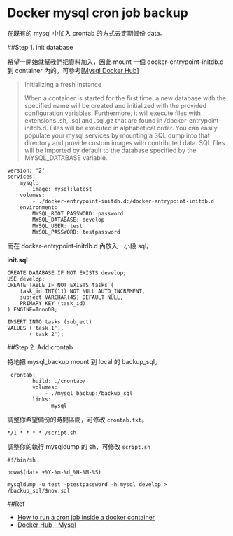 # Docker mysql cron job backup

在既有的 mysql 中加入 crontab 的方式去定期備份 data。


##Step 1. init database

希望一開始就幫我們把資料加入，因此 mount 一個 docker-entrypoint-initdb.d 到 container 內的。可參考[[Mysql Docker Hub](https://hub.docker.com/_/mysql/)]

> Initializing a fresh instance
>
> When a container is started for the first time, a new database with the specified name will be created and initialized with the provided configuration variables. Furthermore, it will execute files with extensions .sh, .sql and .sql.gz that are found in /docker-entrypoint-initdb.d. Files will be executed in alphabetical order. You can easily populate your mysql services by mounting a SQL dump into that directory and provide custom images with contributed data. SQL files will be imported by default to the database specified by the MYSQL_DATABASE variable.


```
version: '2'
services:
    mysql:
        image: mysql:latest
	volumes:
		- ./docker-entrypoint-initdb.d:/docker-entrypoint-initdb.d
	environment:
		MYSQL_ROOT_PASSWORD: password
		MYSQL_DATABASE: develop
		MYSQL_USER: test
		MYSQL_PASSWORD: testpassword
```

而在 docker-entrypoint-initdb.d 內放入一小段 sql。

**init.sql**

```
CREATE DATABASE IF NOT EXISTS develop;
USE develop;
CREATE TABLE IF NOT EXISTS tasks (
    task_id INT(11) NOT NULL AUTO_INCREMENT,
    subject VARCHAR(45) DEFAULT NULL,
    PRIMARY KEY (task_id)
) ENGINE=InnoDB;

INSERT INTO tasks (subject)
VALUES ('task 1'),
       ('task 2');
```

##Step 2. Add crontab


特地把 mysql_backup mount 到 local 的 backup_sql。


```
 crontab:
        build: ./crontab/
        volumes:
            - ./mysql_backup:/backup_sql
        links:
            - mysql
```

調整你希望備份的時間區間，可修改 `crontab.txt`。

```
*/1 * * * * /script.sh
```

調整你的執行 mysqldump 的 sh，可修改 `script.sh`

```
#!/bin/sh

now=$(date +%Y-%m-%d_%H-%M-%S)

mysqldump -u test -ptestpassword -h mysql develop > /backup_sql/$now.sql
```


##Ref

* [How to run a cron job inside a docker container](https://stackoverflow.com/questions/37015624/how-to-run-a-cron-job-inside-a-docker-container)
* [Docker Hub - Mysql](https://hub.docker.com/_/mysql/)


